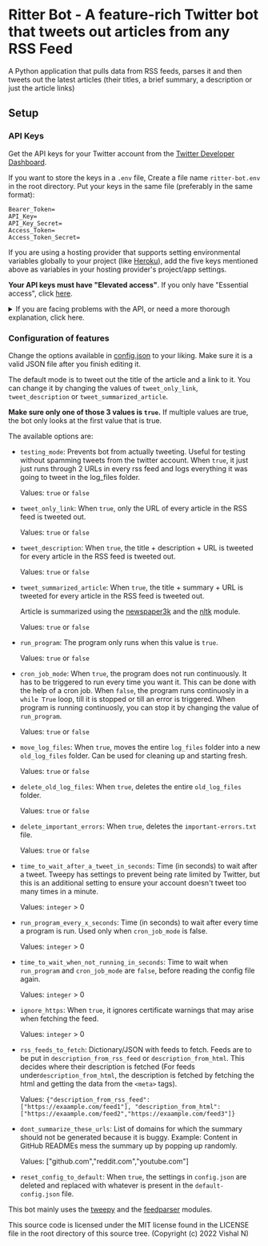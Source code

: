 # Ritter Bot - A feature-rich Twitter bot that tweets out articles from any RSS Feed

A Python application that pulls data from RSS feeds, parses it and then tweets out the latest articles (their titles, a brief summary, a description or just the article links)

## Setup

### API Keys

Get the API keys for your Twitter account from the [Twitter Developer Dashboard](https://developer.twitter.com/en/portal/dashboard).

If you want to store the keys in a `.env` file, Create a file name `ritter-bot.env` in the root directory. Put your keys in the same file (preferably in the same format):

```
Bearer_Token=
API_Key=
API_Key_Secret=
Access_Token=
Access_Token_Secret=
```

If you are using a hosting provider that supports setting environmental variables globally to your project (like [Heroku](https://www.heroku.com)), add the five keys mentioned above as variables in your hosting provider's project/app settings.


**Your API keys must have "Elevated access"**. If you only have "Essential access", click [here](https://developer.twitter.com/en/portal/products/elevated).

<details>

<summary>
If you are facing problems with the API, or need a more thorough explanation, click here.
</summary>

1. You need to create a project on your [Twitter Developer Dashboard](https://developer.twitter.com/en/portal/dashboard). Next, create an app under the project, by filling in all the details Twitter has asked for.

2. You need to apply for "Elevated access", since this is neccessary for making tweets using the Twitter API. Only "Essential Access" is granted by default. You can apply [here](https://developer.twitter.com/en/portal/products/elevated). It might take 2 days to get approved.

3. Make sure your Access Token and Secret have "Read and Write" permissions. Only "Read" permission is granted by default when you create an Access Token.
    1. First, under "User authentication settings" in the app settings on the dashboard, make sure OAuth 1.0a and OAuth 2.0 are turned on.
    
    2. Check if OAuth 1.0 has "Read and Write permissions". If not, enable it and then regenerate the Authentication Tokens (access tokens and bearer token).

    3. "Created with Read and Write permissions" should be displayed under the "Access Token and Secret" section in the "Keys and Tokens" section of your app.

4. If you're still facing issues, regenerate *all* tokens and then run the program again.

##### If you do not want to use .env files, you can hardcode your keys into the program by changing the values in [app.py](app.py#L458)

</details>

### Configuration of features
Change the options available in [config.json](config.json) to your liking. Make sure it is a valid JSON file after you finish editing it.

The default mode is to tweet out the title of the article and a link to it. You can change it by changing the values of `tweet_only_link`, `tweet_description` or `tweet_summarized_article`.

**Make sure only one of those 3 values is `true`.** If multiple values are true, the bot only looks at the first value that is true.

The available options are:

- `testing_mode`:
    Prevents bot from actually tweeting. Useful for testing without spamming tweets from the twitter account. When `true`, it just just runs through 2 URLs in every rss feed and logs everything it was going to tweet in the log_files folder.
    
    Values: `true` or `false`

- `tweet_only_link`: When `true`, only the URL of every article in the RSS feed is tweeted out.
    
    Values: `true` or `false`

- `tweet_description`: When `true`, the title + description + URL is tweeted for every article in the RSS feed is tweeted out.
    
    Values: `true` or `false`

- `tweet_summarized_article`: When `true`, the title + summary + URL is tweeted for every article in the RSS feed is tweeted out.

    Article is summarized using the [newspaper3k](https://github.com/codelucas/newspaper/) and the [nltk](https://www.nltk.org) module.

    Values: `true` or `false`

- `run_program`: The program only runs when this value is `true`.

    Values: `true` or `false`

- `cron_job_mode`: When `true`, the program does not run continuously. It has to be triggered to run every time you want it. This can be done with the help of a cron job. When `false`, the program runs continuosly in a `while True` loop, till it is stopped or till an error is triggered. When program is running continuosly, you can stop it by changing the value of `run_program`.

    Values: `true` or `false`

-  `move_log_files`: When `true`, moves the entire `log_files` folder into a new `old_log_files` folder. Can be used for cleaning up and starting fresh.

    Values: `true` or `false`

-  `delete_old_log_files`: When `true`, deletes the entire `old_log_files` folder.
     
    Values: `true` or `false`

-  `delete_important_errors`: When `true`, deletes the `important-errors.txt` file.

    Values: `true` or `false`

- `time_to_wait_after_a_tweet_in_seconds`: Time (in seconds) to wait after a tweet. Tweepy has settings to prevent being rate limited by Twitter, but this is an additional setting to ensure your account doesn't tweet too many times in a minute.
    
    Values: `integer` > 0

- `run_program_every_x_seconds`: Time (in seconds) to wait after every time a program is run. Used only when `cron_job_mode` is false.
    
    Values: `integer` > 0

- `time_to_wait_when_not_running_in_seconds`: Time to wait when `run_program` and `cron_job_mode` are `false`, before reading the config file again.
    
    Values: `integer` > 0

- `ignore_https`: When `true`, it ignores certificate warnings that may arise when fetching the feed.
    
    Values: `integer` > 0

- `rss_feeds_to_fetch`: Dictionary/JSON with feeds to fetch. Feeds are to be put in `description_from_rss_feed` or `description_from_html`. This decides where their description is fetched (For feeds under`description_from_html`, the description is fetched by fetching the html and getting the data from the `<meta>` tags).
    
    Values: ```{"description_from_rss_feed": ["https://exaample.com/feed1"], "description_from_html": ["https://exaample.com/feed2","https://exaample.com/feed3"]}```

- `dont_summarize_these_urls`: List of domains for which the summary should not be generated because it is buggy. Example: Content in GitHub READMEs mess the summary up by popping up randomly.
    
    Values: ["github.com","reddit.com","youtube.com"]


- `reset_config_to_default`: When `true`, the settings in `config.json` are deleted and replaced with whatever is present in the `default-config.json` file.


This bot mainly uses the [tweepy](https://www.tweepy.org) and the [feedparser](https://github.com/kurtmckee/feedparser) modules.

This source code is licensed under the MIT license found in the LICENSE file in the root directory of this source tree. (Copyright (c) 2022 Vishal N)